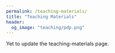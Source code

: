 ```yaml
---
permalink: /teaching-materials/
title: "Teaching Materials"
header: 
  og_image: "teaching/pdp.png"
---
```


Yet to update the teaching-materials page. 

<!--

## <i class="fas fa-fw fa-code" aria-hidden="true"></i> Poli 891: Lab for Advanced Political Data Science
{: #political-data-science }
- [Programming Style](/files/html/teaching-materials/R_Style_Guide)
- [Functional Programming in R](/files/html/teaching-materials/Functional_Programming)
- [Multilevel Linear Models](/files/html/teaching-materials/Multilevel_Linear_Models)
  - [Individual Exercise Solution](/files/html/teaching-materials/Multilevel_Linear_Models_Key.html)
- [Multilevel Generalized Linear Models](/files/html/teaching-materials/Multilevel_GLMs)
  - [Individual Exercise Solution](/files/html/teaching-materials/Multilevel_GLMs_Key.html)
- [Multilevel Models for Correlated Data](/files/html/teaching-materials/NLME)
- [Multilevel Regression with Poststratification](/files/html/teaching-materials/MRP)
  - [Individual Exercise Solution](/files/html/teaching-materials/MRP_key.html)
- [High Performance Computing](/files/html/teaching-materials/Cluster)
- [Working with Strings](/files/html/teaching-materials/Strings)
  - [Individual Exercise Solution](/files/html/teaching-materials/Strings_Key.html)
- [Structural Topic Models](/files/html/teaching-materials/STM)
  - [Individual Exercise Solution](/files/html/teaching-materials/STM_Key.html)
- [Item Response Theory Models](/files/html/teaching-materials/IRT)
  - [Individual Exercise Solution](/files/html/teaching-materials/IRT_Key.html)
- [Performance, Optimization, and Parallelization](/files/html/teaching-materials/Performance_and_Optimization)
- [Regression and Classification Trees](/files/html/teaching-materials/Trees)
  - [Individual Exercise Solution](/files/html/teaching-materials/Trees_Key.html)
- [Elastic Net, LASSO, and Ridge Regression](/files/html/teaching-materials/Elastic_Net)
  - [Individual Exercise Solution](/files/html/teaching-materials/Elastic_Net_Key.html)
- [Latent Space Networks](/files/html/teaching-materials/Latent_Networks)

## <i class="fas fa-fw fa-chart-bar" aria-hidden="true"></i> Poli 281: Quantitative Research in Political Science
{: #quant-political-science }
- [Introduction to R](/files/pdf/teaching-materials/281 1-15.pdf)
- [Working with Data in R](/files/pdf/teaching-materials/281 1-22.pdf)
- [Writing R Scripts](/files/pdf/teaching-materials/281 1-24_R_Scripts.pdf)
- [Visualizing Discrete and Continuous Data](/files/pdf/teaching-materials/281 2-5_Hockey.pdf)

## <i class="fas fa-fw fa-code" aria-hidden="true"></i> Poli 891: Machine Learning
{: #machine-learning }
- [Artificial Neural Networks](/files/html/teaching-materials/Artificial Neural Networks)

## <i class="fas fa-fw fa-globe-africa" aria-hidden="true"></i> PS 3090: The Scientific Study of Civil Wars
{: #civil-wars }
- [Regression in 10 Minutes](/files/pdf/teaching-materials/3090 1-27.pdf)
- [What's in a War?](/files/pdf/teaching-materials/3090 1-29.pdf)

## <i class="fas fa-fw fa-globe-africa" aria-hidden="true"></i> PS 3171: International Conflict Management and Resolution
{: #conflict-management }
- [Measuring the Democratic Peace](/files/pdf/teaching-materials/3171 9-10.pdf)

## <i class="fas fa-fw fa-chart-area" aria-hidden="true"></i> ICPSR: Introduction to Applied Bayesian Modeling
{: #intro-bayes }
- [Using Stan to Estimate Bayesian Models](/files/html/teaching-materials/Stan_Lab)

## <i class="fas fa-fw fa-globe-africa" aria-hidden="true"></i> Peace Science 2018: Measurement Workshop
{: #peace-science }
- [Item Response Theory Models](/files/html/teaching-materials/PSS_IRT)
-->
